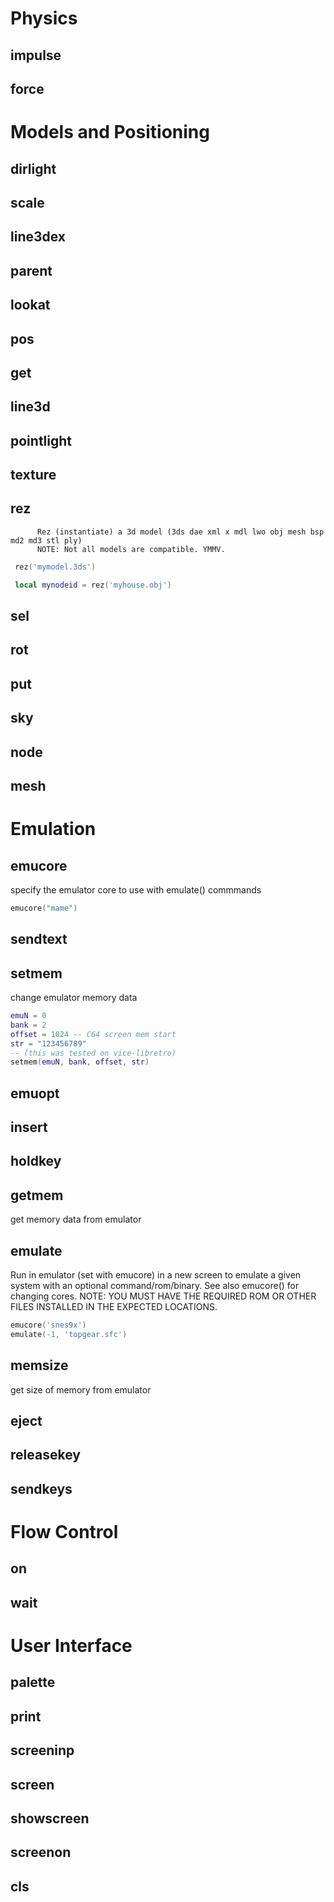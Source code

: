 # Physics
## impulse

## force

# Models and Positioning
## dirlight

## scale

## line3dex

## parent

## lookat

## pos

## get

## line3d

## pointlight

## texture

## rez
          Rez (instantiate) a 3d model (3ds dae xml x mdl lwo obj mesh bsp md2 md3 stl ply)
          NOTE: Not all models are compatible. YMMV. 

```lua
 rez('mymodel.3ds') 
```
```lua
 local mynodeid = rez('myhouse.obj') 
```
## sel

## rot

## put

## sky

## node

## mesh

# Emulation
## emucore
specify the emulator core to use with emulate() commmands

```lua
emucore("mame")
```
## sendtext

## setmem
change emulator memory data

```lua
emuN = 0
bank = 2
offset = 1024 -- C64 screen mem start
str = "123456789"
-- (this was tested on vice-libretro)
setmem(emuN, bank, offset, str)
```
## emuopt

## insert

## holdkey

## getmem
get memory data from emulator

## emulate
Run in emulator (set with emucore) in a new screen to emulate a given system with an optional command/rom/binary.
See also emucore() for changing cores.
NOTE: YOU MUST HAVE THE REQUIRED ROM OR OTHER FILES INSTALLED IN THE EXPECTED LOCATIONS.

```lua
emucore('snes9x')
emulate(-1, 'topgear.sfc') 
```
## memsize
get size of memory from emulator

## eject

## releasekey

## sendkeys

# Flow Control
## on

## wait

# User Interface
## palette

## print

## screeninp

## screen

## showscreen

## screenon

## cls

